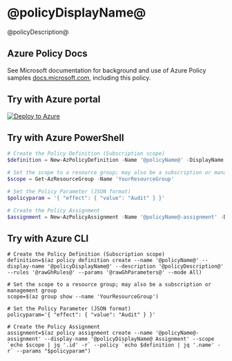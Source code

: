 # @policyDisplayName@

@policyDescription@

## Azure Policy Docs

See Microsoft documentation for background and use of Azure Policy samples [docs.microsoft.com](https://docs.microsoft.com/en-us/azure/governance/policy/samples/), including this policy.

## Try with Azure portal

[![Deploy to Azure](http://azuredeploy.net/deploybutton.png)](https://portal.azure.com/?#blade/Microsoft_Azure_Policy/CreatePolicyDefinitionBlade/uri/@rawGhPolicyEncoded@)

## Try with Azure PowerShell

````powershell
# Create the Policy Definition (Subscription scope)
$definition = New-AzPolicyDefinition -Name '@policyName@' -DisplayName '@policyDisplayName@' -description '@policyDescription@' -Policy '@rawGhRules@' -Parameter '@rawGhParameters@' -Mode All

# Set the scope to a resource group; may also be a subscription or management group
$scope = Get-AzResourceGroup -Name 'YourResourceGroup'

# Set the Policy Parameter (JSON format)
$policyparam = '{ "effect": { "value": "Audit" } }'

# Create the Policy Assignment
$assignment = New-AzPolicyAssignment -Name '@policyName@-assignment' -DisplayName '@policyDisplayName@ Assignment' -Scope $scope.ResourceId -PolicyDefinition $definition -PolicyParameter $policyparam
````

## Try with Azure CLI

```cli
# Create the Policy Definition (Subscription scope)
definition=$(az policy definition create --name '@policyName@' --display-name '@policyDisplayName@' --description '@policyDescription@' --rules '@rawGhRules@' --params '@rawGhParameters@' --mode All)

# Set the scope to a resource group; may also be a subscription or management group
scope=$(az group show --name 'YourResourceGroup')

# Set the Policy Parameter (JSON format)
policyparam='{ "effect": { "value": "Audit" } }'

# Create the Policy Assignment
assignment=$(az policy assignment create --name '@policyName@-assignment' --display-name '@policyDisplayName@ Assignment' --scope `echo $scope | jq '.id' -r` --policy `echo $definition | jq '.name' -r` --params "$policyparam")
```